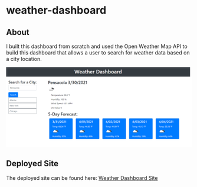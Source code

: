 # weather-dashboard

## About

I built this dashboard from scratch and used the Open Weather Map API to build this dashboard that allows a user to search for weather data based on a city location.

![Weather Dashboard Site](screenshot.PNG)

## Deployed Site

The deployed site can be found here: [Weather Dashboard Site](https://hanfernan.github.io/weather-dashboard/)
